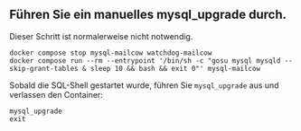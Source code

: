 ## Führen Sie ein manuelles mysql_upgrade durch.

Dieser Schritt ist normalerweise nicht notwendig. 

```
docker compose stop mysql-mailcow watchdog-mailcow
docker compose run --rm --entrypoint '/bin/sh -c "gosu mysql mysqld --skip-grant-tables & sleep 10 && bash && exit 0"' mysql-mailcow
```

Sobald die SQL-Shell gestartet wurde, führen Sie `mysql_upgrade` aus und verlassen den Container:

```
mysql_upgrade
exit
```
